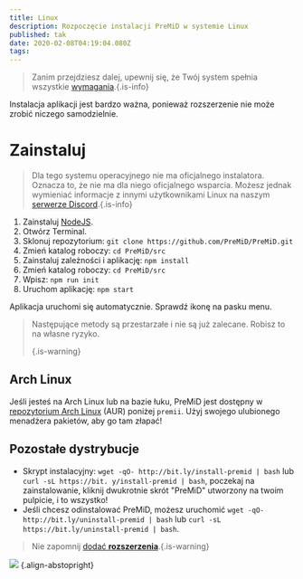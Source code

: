 ```yaml
---
title: Linux
description: Rozpoczęcie instalacji PreMiD w systemie Linux
published: tak
date: 2020-02-08T04:19:04.080Z
tags:
---
```


> Zanim przejdziesz dalej, upewnij się, że Twój system spełnia wszystkie [wymagania](/install/requirements).{.is-info}

Instalacja aplikacji jest bardzo ważna, ponieważ rozszerzenie nie może zrobić niczego samodzielnie.

# Zainstaluj
> Dla tego systemu operacyjnego nie ma oficjalnego instalatora. Oznacza to, że nie ma dla niego oficjalnego wsparcia. Możesz jednak wymieniać informacje z innymi użytkownikami Linux na naszym [serwerze Discord](https://discord.gg/premid/).{.is-info}

1. Zainstaluj [NodeJS](https://nodejs.org/en/).
2. Otwórz Terminal.
3. Sklonuj repozytorium: `git clone https://github.com/PreMiD/PreMiD.git`
4. Zmień katalog roboczy: `cd PreMiD/src`
5. Zainstaluj zależności i aplikację: `npm install`
6. Zmień katalog roboczy: `cd PreMiD/src`
7. Wpisz: `npm run init`
8. Uruchom aplikację: `npm start`

Aplikacja uruchomi się automatycznie. Sprawdź ikonę na pasku menu.

> Następujące metody są przestarzałe i nie są już zalecane. Robisz to na własne ryzyko. 
> 
> {.is-warning}

## Arch Linux
Jeśli jesteś na Arch Linux lub na bazie łuku, PreMiD jest dostępny w [repozytorium Arch Linux](https://aur.archlinux.org/packages/premid/) (AUR) poniżej `premii`. Użyj swojego ulubionego menadżera pakietów, aby go tam złapać!

## Pozostałe dystrybucje
- Skrypt instalacyjny: `wget -qO- http://bit.ly/install-premid | bash` lub `curl -sL https://bit. y/install-premid | bash`, poczekaj na zainstalowanie, kliknij dwukrotnie skrót "PreMiD" utworzony na twoim pulpicie, i to wszystko!
- Jeśli chcesz odinstalować PreMiD, możesz uruchomić `wget -qO- http://bit.ly/uninstall-premid | bash` lub `curl -sL https://bit.ly/uninstall-premid | bash`.

> Nie zapomnij [dodać **rozszerzenia**](/install).{.is-warning}

![](https://a.icons8.com/TqgWTTfw/Oy7xHF/svg.svg) {.align-abstopright}